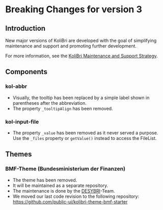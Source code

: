# Breaking Changes for version 3

## Introduction

New major versions of KoliBri are developed with the goal of simplifying maintenance and support and promoting further development.

For more information, see the [KoliBri Maintenance and Support Strategy](https://github.com/public-ui/kolibri/blob/develop/MIGRATION.md).

## Components

### kol-abbr

- Visually, the tooltip has been replaced by a simple label shown in parentheses after the abbreviation.
- The property `_tooltipAlign` has been removed.

### kol-input-file

- The property `_value` has been removed as it never served a purpose. Use the `_files` property or `getValue()` instead to access the FileList.

## Themes

### BMF-Theme (Bundesministerium der Finanzen)

- The theme has been removed.
- It will be maintained as a separate repository.
- The maintenance is done by the [DESYBRI](https://www.itzbund.de/desybri)-Team.
- We moved our last code revision to the following repository: https://github.com/public-ui/kolibri-theme-bmf-starter
